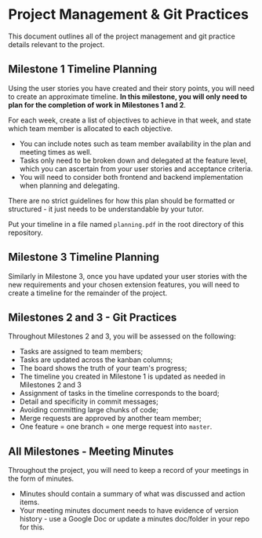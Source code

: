 # Project Management & Git Practices

This document outlines all of the project management and git practice details relevant to the project.

## Milestone 1 Timeline Planning

Using the user stories you have created and their story points, you will need to create an approximate timeline. **In this milestone, you will only need to plan for the completion of work in Milestones 1 and 2**.

For each week, create a list of objectives to achieve in that week, and state which team member is allocated to each objective.

* You can include notes such as team member availability in the plan and meeting times as well.
* Tasks only need to be broken down and delegated at the feature level, which you can ascertain from your user stories and acceptance criteria.
* You will need to consider both frontend and backend implementation when planning and delegating.

There are no strict guidelines for how this plan should be formatted or structured - it just needs to be understandable by your tutor.

Put your timeline in a file named `planning.pdf` in the root directory of this repository.

## Milestone 3 Timeline Planning

Similarly in Milestone 3, once you have updated your user stories with the new requirements and your chosen extension features, you will need to create a timeline for the remainder of the project.

## Milestones 2 and 3 - Git Practices

Throughout Milestones 2 and 3, you will be assessed on the following:

* Tasks are assigned to team members;
* Tasks are updated across the kanban columns;
* The board shows the truth of your team's progress;
* The timeline you created in Milestone 1 is updated as needed in Milestones 2 and 3
* Assignment of tasks in the timeline corresponds to the board;
* Detail and specificity in commit messages;
* Avoiding committing large chunks of code;
* Merge requests are approved by another team member;
* One feature = one branch = one merge request into `master`.

## All Milestones - Meeting Minutes

Throughout the project, you will need to keep a record of your meetings in the form of minutes.

* Minutes should contain a summary of what was discussed and action items.
* Your meeting minutes document needs to have evidence of version history - use a Google Doc or update a minutes doc/folder in your repo for this.
